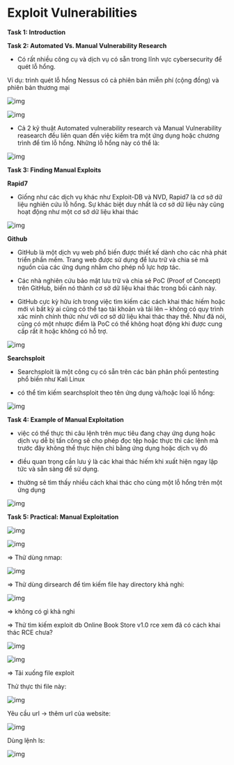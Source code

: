 # Exploit Vulnerabilities

**Task 1: Introduction**

**Task 2: Automated Vs. Manual Vulnerability Research**

- Có rất nhiều công cụ và dịch vụ có sẵn trong lĩnh vực cybersecurity để quét lỗ hổng.  

Ví dụ: trình quét lỗ hổng Nessus có cả phiên bản miễn phí (cộng đồng) và phiên bản thương mại

![img](https://github.com/DucThinh47/TryHackMe/blob/main/Jr_Penetration_Tester/Vulnerability-Research/images/image10.png)

![img](https://github.com/DucThinh47/TryHackMe/blob/main/Jr_Penetration_Tester/Vulnerability-Research/images/image11.png)

- Cả 2 kỹ thuật Automated vulnerability research và Manual Vulnerability reasearch đều liên quan đến việc kiểm tra một ứng dụng hoặc chương trình để tìm lỗ hổng. Những lỗ hổng này có thể là: 

![img](https://github.com/DucThinh47/TryHackMe/blob/main/Jr_Penetration_Tester/Vulnerability-Research/images/image12.png)

**Task 3: Finding Manual Exploits**

**Rapid7**

- Giống như các dịch vụ khác như Exploit-DB và NVD, Rapid7  là cơ sở dữ liệu nghiên cứu lỗ hổng. Sự khác biệt duy nhất là cơ sở dữ liệu này cũng hoạt động như một cơ sở dữ liệu khai thác

![img](https://github.com/DucThinh47/TryHackMe/blob/main/Jr_Penetration_Tester/Vulnerability-Research/images/image13.png)

**Github**

- GitHub là một dịch vụ web phổ biến được thiết kế dành cho các nhà phát triển phần mềm. Trang web được sử dụng để lưu trữ và chia sẻ mã nguồn của các ứng dụng nhằm cho phép nỗ lực hợp tác.

- Các nhà nghiên cứu bảo mật lưu trữ và chia sẻ PoC (Proof of Concept) trên GitHub, biến nó thành cơ sở dữ liệu khai thác trong bối cảnh này.

- GitHub cực kỳ hữu ích trong việc tìm kiếm các cách khai thác hiếm hoặc mới vì bất kỳ ai cũng có thể tạo tài khoản và tải lên – không có quy trình xác minh chính thức như với cơ sở dữ liệu khai thác thay thế. Như đã nói, cũng có một nhược điểm là PoC có thể không hoạt động khi được cung cấp rất ít hoặc không có hỗ trợ.

![img](https://github.com/DucThinh47/TryHackMe/blob/main/Jr_Penetration_Tester/Vulnerability-Research/images/image14.png)

**Searchsploit**

- Searchsploit là một công cụ có sẵn trên các bản phân phối pentesting phổ biến như Kali Linux

- có thể tìm kiếm searchsploit theo tên ứng dụng và/hoặc loại lỗ hổng: 

![img](https://github.com/DucThinh47/TryHackMe/blob/main/Jr_Penetration_Tester/Vulnerability-Research/images/image15.png)

**Task 4: Example of Manual Exploitation**

- việc có thể thực thi câu lệnh trên mục tiêu đang chạy ứng dụng hoặc dịch vụ dễ bị tấn công sẽ cho phép đọc tệp hoặc thực thi các lệnh mà trước đây không thể thực hiện chỉ bằng ứng dụng hoặc dịch vụ đó

- điều quan trọng cần lưu ý là các khai thác hiếm khi xuất hiện ngay lập tức và sẵn sàng để sử dụng.

- thường sẽ tìm thấy nhiều cách khai thác cho cùng một lỗ hổng trên một ứng dụng

![img](https://github.com/DucThinh47/TryHackMe/blob/main/Jr_Penetration_Tester/Vulnerability-Research/images/image16.png)

**Task 5: Practical: Manual Exploitation**

![img](https://github.com/DucThinh47/TryHackMe/blob/main/Jr_Penetration_Tester/Vulnerability-Research/images/image17.png)

![img](https://github.com/DucThinh47/TryHackMe/blob/main/Jr_Penetration_Tester/Vulnerability-Research/images/image18.png)

=> Thử dùng nmap:

![img](https://github.com/DucThinh47/TryHackMe/blob/main/Jr_Penetration_Tester/Vulnerability-Research/images/image19.png)

=> Thử dùng dirsearch để tìm kiếm file hay directory khả nghi: 

![img](https://github.com/DucThinh47/TryHackMe/blob/main/Jr_Penetration_Tester/Vulnerability-Research/images/image20.png)

=> không có gì khả nghi

=> Thử tìm kiếm  exploit db Online Book Store v1.0 rce xem đã có cách khai thác RCE chưa?

![img](https://github.com/DucThinh47/TryHackMe/blob/main/Jr_Penetration_Tester/Vulnerability-Research/images/image21.png)

![img](https://github.com/DucThinh47/TryHackMe/blob/main/Jr_Penetration_Tester/Vulnerability-Research/images/image22.png)

=> Tải xuống file exploit

Thử thực thi file này: 

![img](https://github.com/DucThinh47/TryHackMe/blob/main/Jr_Penetration_Tester/Vulnerability-Research/images/image23.png)

Yêu cầu url → thêm url của website: 

![img](https://github.com/DucThinh47/TryHackMe/blob/main/Jr_Penetration_Tester/Vulnerability-Research/images/image24.png)

Dùng lệnh ls:

![img](https://github.com/DucThinh47/TryHackMe/blob/main/Jr_Penetration_Tester/Vulnerability-Research/images/image25.png)


